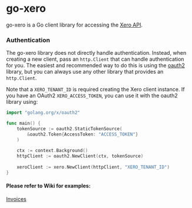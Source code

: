 # go-xero

go-xero is a Go client library for accessing the [Xero API](https://developer.xero.com/documentation/oauth2/overview).

### Authentication ###
The go-xero library does not directly handle authentication. 
Instead, when creating a new client, pass an `http.Client` that can handle authentication for you. 
The easiest and recommended way to do this is using the [oauth2](https://github.com/golang/oauth2) library, 
but you can always use any other library that provides an `http.Client`.

Note that a `XERO_TENANT_ID` is required creating the Xero client instance.
If you have an OAuth2 `XERO_ACCESS_TOKEN`, you can use it with the oauth2 library using:

```go
import "golang.org/x/oauth2"

func main() {
    tokenSource := oauth2.StaticTokenSource(
        &oauth2.Token{AccessToken: "ACCESS_TOKEN"}
    )
    
    ctx := context.Background()
    httpClient := oauth2.NewClient(ctx, tokenSource)
    
    xeroClient := xero.NewClient(httpClient, "XERO_TENANT_ID")
}
````

#### Please refer to Wiki for examples:
[Invoices](https://github.com/ezerw/go-xero/wiki/Invoices)